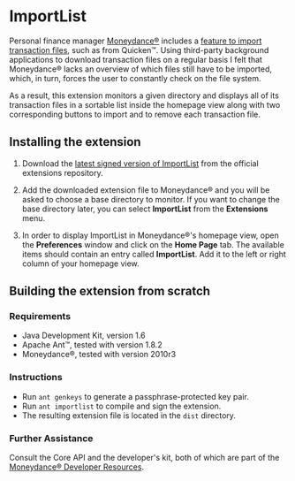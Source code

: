 ImportList
==========

Personal finance manager [Moneydance®](http://www.moneydance.com) includes a [feature to import transaction files](http://moneydance.com/userguide-contents/importing%20additional%20information%20into%20moneydance.html), such as from Quicken™. Using third-party background applications to download transaction files on a regular basis I felt that Moneydance® lacks an overview of which files still have to be imported, which, in turn, forces the user to constantly check on the file system.

As a result, this extension monitors a given directory and displays all of its transaction files in a sortable list inside the homepage view along with two corresponding buttons to import and to remove each transaction file.


Installing the extension
------------------------

1.	Download the [latest signed version of ImportList](http://moneydance.com/download/modules/importlist.mxt) from the official extensions repository.

2.	Add the downloaded extension file to Moneydance® and you will be asked to choose a base directory to monitor. If you want to change the base directory later, you can select **ImportList** from the **Extensions** menu.

3.	In order to display ImportList in Moneydance®'s homepage view, open the **Preferences** window and click on the **Home Page** tab. The available items should contain an entry called **ImportList**. Add it to the left or right column of your homepage view.


Building the extension from scratch
-----------------------------------

### Requirements
*	Java Development Kit, version 1.6
*	Apache Ant™, tested with version 1.8.2
*	Moneydance®, tested with version 2010r3

### Instructions
*	Run `ant genkeys` to generate a passphrase-protected key pair.
*	Run `ant importlist` to compile and sign the extension.
*	The resulting extension file is located in the `dist` directory.

### Further Assistance
Consult the Core API and the developer's kit, both of which are part of the [Moneydance® Developer Resources](http://www.moneydance.com/developer).
